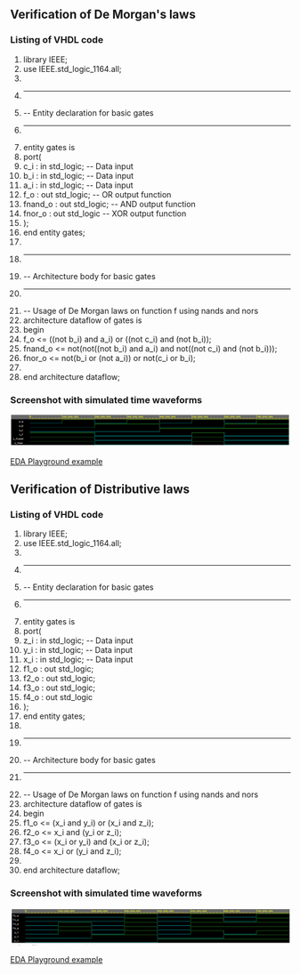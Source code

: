 ## Verification of De Morgan's laws ##

### Listing of VHDL code ###

1. library IEEE;
2. use IEEE.std_logic_1164.all;
3. 
4. ------------------------------------------------------------------------
5. -- Entity declaration for basic gates
6. ------------------------------------------------------------------------
7. entity gates is
8.   port(
9.  c_i     : in  std_logic;         -- Data input
10. b_i     : in  std_logic;         -- Data input
11. a_i     : in  std_logic;         -- Data input
12. f_o     : out std_logic;         -- OR output function
13. fnand_o : out std_logic;         -- AND output function
14. fnor_o  : out std_logic          -- XOR output function
15. );
16. end entity gates;
17.
18. ------------------------------------------------------------------------
19. -- Architecture body for basic gates
20. ------------------------------------------------------------------------
21. -- Usage of De Morgan laws on function f using nands and nors
22. architecture dataflow of gates is
23. begin
24.    f_o  <= ((not b_i) and a_i) or ((not c_i) and (not b_i));
25.    fnand_o <= not(not((not b_i) and a_i) and not((not c_i) and (not b_i)));
26.    fnor_o <= not(b_i or (not a_i)) or not(c_i or b_i);
27.
28. end architecture dataflow;

### Screenshot with simulated time waveforms ###
![Screenshot with simulated time waveforms](https://github.com/xberan49/Digital-electronics-1/blob/main/Labs/01-gates/images/De_Morgans.png)

[EDA Playground example](https://www.edaplayground.com/x/8KYY)



## Verification of Distributive laws ##

### Listing of VHDL code ###

1. library IEEE;
2. use IEEE.std_logic_1164.all;
3.
4. ------------------------------------------------------------------------
5. -- Entity declaration for basic gates
6. ------------------------------------------------------------------------
7. entity gates is
8. port(
9. z_i     : in  std_logic;         -- Data input
10. y_i     : in  std_logic;         -- Data input
11. x_i     : in  std_logic;         -- Data input
12. f1_o    : out std_logic;                
13. f2_o    : out std_logic;       
14. f3_o    : out std_logic; 
15. f4_o    : out std_logic
16.  );
17. end entity gates;
18.
19. ------------------------------------------------------------------------
20. -- Architecture body for basic gates
21. ------------------------------------------------------------------------
22. -- Usage of De Morgan laws on function f using nands and nors
23. architecture dataflow of gates is
24. begin
25. f1_o <= (x_i and y_i) or (x_i and z_i);
26. f2_o <= x_i and (y_i or z_i);
27. f3_o <= (x_i or y_i) and (x_i or z_i);
28. f4_o <= x_i or (y_i and z_i);
29.
30. end architecture dataflow;

### Screenshot with simulated time waveforms ###
![Screenshot with simulated time waveforms](https://github.com/xberan49/Digital-electronics-1/blob/main/Labs/01-gates/images/Distributive.png)

[EDA Playground example](https://www.edaplayground.com/x/FLfZ)

